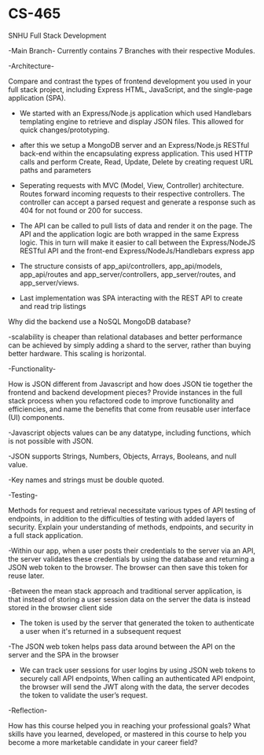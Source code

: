 # CS-465
SNHU
Full Stack Development


-Main Branch-
Currently contains 7 Branches with their respective Modules.



-Architecture-

Compare and contrast the types of frontend development you used in your full stack project, including Express HTML, JavaScript, and the single-page application (SPA).

- We started with an Express/Node.js application which used Handlebars templating engine to retrieve and display JSON files. This allowed for quick changes/prototyping.

- after this we setup a MongoDB server and an Express/Node.js RESTful back-end within the encapsulating express application. This used HTTP calls and perform Create, Read, Update, Delete by creating request URL paths and parameters
 
- Seperating requests with MVC (Model, View, Controller) architecture. Routes forward incoming requests to their respective controllers. The controller can accept a parsed request and generate a response such as 404 for not found or 200 for success.

- The API can be called to pull lists of data and render it on the page. The API and the application logic are both wrapped in the same Express logic. This in turn will make it easier to call between the Express/NodeJS RESTful API and the front-end Express/NodeJs/Handlebars express app

- The structure consists of app_api/controllers, app_api/models, app_api/routes and app_server/controllers, app_server/routes, and app_server/views.

- Last implementation was SPA interacting with the REST API to create and read trip listings


Why did the backend use a NoSQL MongoDB database?

-scalability is cheaper than relational databases and better performance can be achieved by simply adding a shard to the server, rather than buying better hardware.
This scaling is horizontal.


-Functionality-

How is JSON different from Javascript and how does JSON tie together the frontend and backend development pieces?
Provide instances in the full stack process when you refactored code to improve functionality and efficiencies, and name the benefits that come from reusable user interface (UI) components.

-Javascript objects values can be any datatype, including functions, which is not possible with JSON.

-JSON supports Strings, Numbers, Objects, Arrays, Booleans, and null value. 

-Key names and strings must be double quoted. 


-Testing-

Methods for request and retrieval necessitate various types of API testing of endpoints, in addition to the difficulties of testing with added layers of security. Explain your understanding of methods, endpoints, and security in a full stack application.

-Within our app, when a user posts their credentials to the server via an API, the server validates these credentials by using the database and returning a JSON web token to the browser. The browser can then save this token for reuse later.

-Between the mean stack approach and traditional server application, is that instead of storing a user session data on the server the data is instead stored in the browser client side

- The token is used by the server that generated the token to authenticate a user when it's returned in a subsequent request

-The JSON web token helps pass data around between the API on the server and the SPA in the browser

- We can track user sessions for user logins by using JSON web tokens to securely call API endpoints, When calling an authenticated API endpoint, the browser will send the JWT along with the data, the server decodes the token to validate the user’s request.





-Reflection-

How has this course helped you in reaching your professional goals? What skills have you learned, developed, or mastered in this course to help you become a more marketable candidate in your career field?
